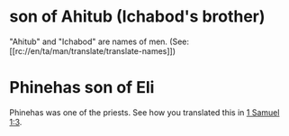 # son of Ahitub (Ichabod's brother)

"Ahitub" and "Ichabod" are names of men. (See: [[rc://en/ta/man/translate/translate-names]])

# Phinehas son of Eli

Phinehas was one of the priests. See how you translated this in [1 Samuel 1:3](../01/03.md).

